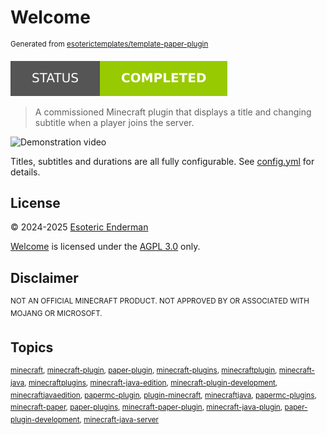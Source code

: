 # Welcome

<sup>Generated from [esoterictemplates/template-paper-plugin](https://github.com/esoterictemplates/template-paper-plugin)</sup>

[![Project status: completed](./assets/images/badges/status.svg)](./)

> A commissioned Minecraft plugin that displays a title and changing subtitle when a player joins the server. 

![Demonstration video](./assets/gifs/demo.gif)

Titles, subtitles and durations are all fully configurable. See [config.yml](./src/main/resources/config.yml) for details.

## License

&copy; 2024-2025 [Esoteric Enderman](https://enderman.dev)

[Welcome](https://github.com/EsotericEnderman/welcome) is licensed under the [AGPL 3.0](./LICENSE) only.

## Disclaimer

<sup>NOT AN OFFICIAL MINECRAFT PRODUCT. NOT APPROVED BY OR ASSOCIATED WITH MOJANG OR MICROSOFT.</sup>

## Topics

<sup>[minecraft](https://github.com/topics/minecraft), [minecraft-plugin](https://github.com/topics/minecraft-plugin), [paper-plugin](https://github.com/topics/paper-plugin), [minecraft-plugins](https://github.com/topics/minecraft-plugins), [minecraftplugin](https://github.com/topics/minecraftplugin), [minecraft-java](https://github.com/topics/minecraft-java), [minecraftplugins](https://github.com/topics/minecraftplugins), [minecraft-java-edition](https://github.com/topics/minecraft-java-edition), [minecraft-plugin-development](https://github.com/topics/minecraft-plugin-development), [minecraftjavaedition](https://github.com/topics/minecraftjavaedition), [papermc-plugin](https://github.com/topics/papermc-plugin), [plugin-minecraft](https://github.com/topics/plugin-minecraft), [minecraftjava](https://github.com/topics/minecraftjava), [papermc-plugins](https://github.com/topics/papermc-plugins), [minecraft-paper](https://github.com/topics/minecraft-paper), [paper-plugins](https://github.com/topics/paper-plugins), [minecraft-paper-plugin](https://github.com/topics/minecraft-paper-plugin), [minecraft-java-plugin](https://github.com/topics/minecraft-java-plugin), [paper-plugin-development](https://github.com/topics/paper-plugin-development), [minecraft-java-server](https://github.com/topics/minecraft-java-server)</sup>

